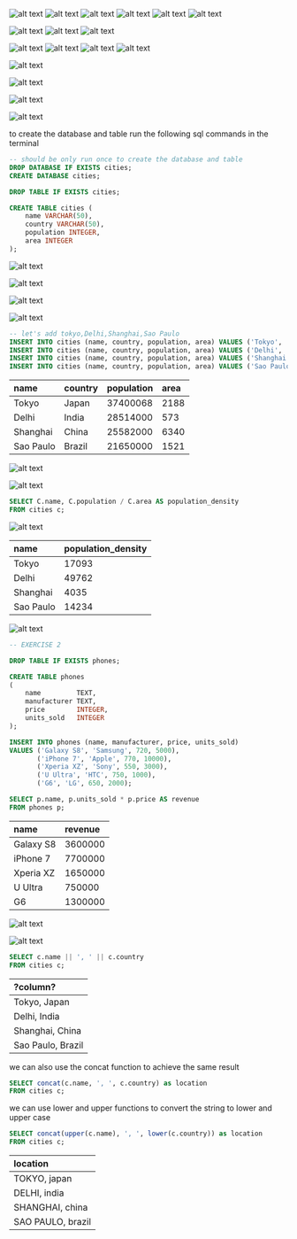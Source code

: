 ![alt text](image.png)
![alt text](image-1.png)
![alt text](image-2.png)
![alt text](image-3.png)
![alt text](image-4.png)
![alt text](image-5.png)

![alt text](image-6.png)
![alt text](image-7.png)
![alt text](image-8.png)

![alt text](image-9.png)
![alt text](image-10.png)
![alt text](image-11.png)
![alt text](image-12.png)

![alt text](image-13.png)

![alt text](image-14.png)

![alt text](image-15.png)

![alt text](image-16.png)

to create the database and table run the following sql commands in the terminal

```sql
-- should be only run once to create the database and table
DROP DATABASE IF EXISTS cities;
CREATE DATABASE cities;

DROP TABLE IF EXISTS cities;

CREATE TABLE cities (
    name VARCHAR(50),
    country VARCHAR(50),
    population INTEGER,
    area INTEGER
);
```

![alt text](image-17.png)

![alt text](image-18.png)

![alt text](image-19.png)

![alt text](image-20.png)

```sql
-- let's add tokyo,Delhi,Shanghai,Sao Paulo
INSERT INTO cities (name, country, population, area) VALUES ('Tokyo', 'Japan', 37400068, 2188);
INSERT INTO cities (name, country, population, area) VALUES ('Delhi', 'India', 28514000, 573);
INSERT INTO cities (name, country, population, area) VALUES ('Shanghai', 'China', 25582000, 6340);
INSERT INTO cities (name, country, population, area) VALUES ('Sao Paulo', 'Brazil', 21650000, 1521);
```

| name | country | population | area |
| :--- | :--- | :--- | :--- |
| Tokyo | Japan | 37400068 | 2188 |
| Delhi | India | 28514000 | 573 |
| Shanghai | China | 25582000 | 6340 |
| Sao Paulo | Brazil | 21650000 | 1521 |

![alt text](image-22.png)

![alt text](image-23.png)

```sql
SELECT C.name, C.population / C.area AS population_density
FROM cities c;
```

![alt text](image-24.png)

| name | population\_density |
| :--- | :--- |
| Tokyo | 17093 |
| Delhi | 49762 |
| Shanghai | 4035 |
| Sao Paulo | 14234 |

![alt text](image-25.png)

```sql
-- EXERCISE 2

DROP TABLE IF EXISTS phones;

CREATE TABLE phones
(
    name         TEXT,
    manufacturer TEXT,
    price        INTEGER,
    units_sold   INTEGER
);

INSERT INTO phones (name, manufacturer, price, units_sold)
VALUES ('Galaxy S8', 'Samsung', 720, 5000),
       ('iPhone 7', 'Apple', 770, 10000),
       ('Xperia XZ', 'Sony', 550, 3000),
       ('U Ultra', 'HTC', 750, 1000),
       ('G6', 'LG', 650, 2000);

SELECT p.name, p.units_sold * p.price AS revenue
FROM phones p;

```

| name | revenue |
| :--- | :--- |
| Galaxy S8 | 3600000 |
| iPhone 7 | 7700000 |
| Xperia XZ | 1650000 |
| U Ultra | 750000 |
| G6 | 1300000 |

![alt text](image-26.png)

![alt text](image-27.png)

```sql
SELECT c.name || ', ' || c.country
FROM cities c;
```

| ?column? |
| :--- |
| Tokyo, Japan |
| Delhi, India |
| Shanghai, China |
| Sao Paulo, Brazil |

we can also use the concat function to achieve the same result

```sql
SELECT concat(c.name, ', ', c.country) as location
FROM cities c;
```

we can use lower and upper functions to convert the string to lower and upper case

```sql
SELECT concat(upper(c.name), ', ', lower(c.country)) as location
FROM cities c;
```

| location |
| :--- |
| TOKYO, japan |
| DELHI, india |
| SHANGHAI, china |
| SAO PAULO, brazil |
